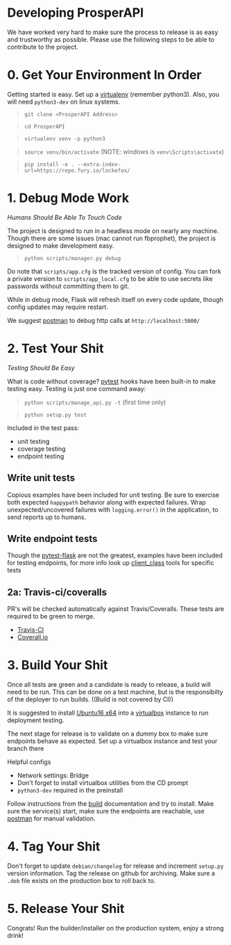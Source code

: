 # Developing ProsperAPI
We have worked very hard to make sure the process to release is as easy and trustworthy as possible.  Please use the following steps to be able to contribute to the project.

# 0. Get Your Environment In Order
Getting started is easy.  Set up a [virtualenv](http://docs.python-guide.org/en/latest/dev/virtualenvs/) (remember python3).  Also, you will need `python3-dev` on linux systems.

> `git clone <ProsperAPI Address>`

> `cd ProsperAPI`

> `virtualenv venv -p python3`

> `source venv/bin/activate` (NOTE: windows is `venv\Scripts\activate`)

> `pip install -e . --extra-index-url=https://repo.fury.io/lockefox/` 

# 1. Debug Mode Work
_Humans Should Be Able To Touch Code_

The project is designed to run in a headless mode on nearly any machine.  Though there are some issues (mac cannot run fbprophet), the project is designed to make development easy.

> `python scripts/manager.py debug`

Do note that `scripts/app.cfg` is the tracked version of config.  You can fork a private version to `scripts/app_local.cfg` to be able to use secrets like passwords without committing them to git.

While in debug mode, Flask will refresh itself on every code update, though config updates may require restart.  

We suggest [postman](https://www.getpostman.com/) to debug http calls at `http://localhost:5000/`

# 2. Test Your Shit
_Testing Should Be Easy_

What is code without coverage?  [pytest](http://doc.pytest.org/en/latest/) hooks have been built-in to make testing easy.  Testing is just one command away:

> `python scripts/manage_api.py -t` (first time only)

>`python setup.py test`

Included in the test pass:
* unit testing
* coverage testing
* endpoint testing

## Write unit tests
Copious examples have been included for unit testing.  Be sure to exercise both expected `happypath` behavior along with expected failures.  Wrap unexpected/uncovered failures with `logging.error()` in the application, to send reports up to humans.

## Write endpoint tests
Though the [pytest-flask](http://pytest-flask.readthedocs.io/en/latest/) are not the greatest, examples have been included for testing endpoints, for more info look up [client_class](http://pytest-flask.readthedocs.io/en/latest/features.html#client-class-application-test-client-for-class-based-tests) tools for specific tests

## 2a: Travis-ci/coveralls
PR's will be checked automatically against Travis/Coveralls.  These tests are required to be green to merge.

* [Travis-CI](https://travis-ci.org/EVEprosper/ProsperAPI)
* [Coverall.io](https://coveralls.io/github/EVEprosper/ProsperAPI)

# 3. Build Your Shit
Once all tests are green and a candidate is ready to release, a build will need to be run.  This can be done on a test machine, but is the responsibilty of the deployer to run builds.  ((Build is not covered by CI))

It is suggested to install [Ubuntu16 x64](http://releases.ubuntu.com/16.04/) into a [virtualbox](https://www.virtualbox.org/wiki/Downloads) instance to run deployment testing.  

The next stage for release is to validate on a dummy box to make sure endpoints behave as expected.  Set up a virtualbox instance and test your branch there

Helpful configs
* Network settings: Bridge
* Don't forget to install virtualbox utilities from the CD prompt
* `python3-dev` required in the preinstall

Follow instructions from the [build](https://github.com/EVEprosper/ProsperAPI/blob/master/docs/build.md) documentation and try to install.  Make sure the service(s) start, make sure the endpoints are reachable, use [postman](https://www.getpostman.com/) for manual validation.

# 4. Tag Your Shit
Don't forget to update `debian/changelog` for release and increment `setup.py` version information.  Tag the release on github for archiving.  Make sure a `.deb` file exists on the production box to roll back to.

# 5. Release Your Shit
Congrats!  Run the builder/installer on the production system, enjoy a strong drink!  
